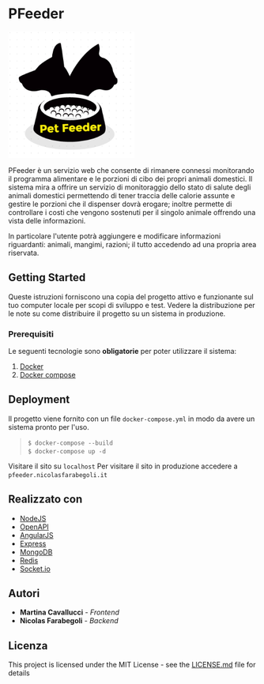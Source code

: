 # PFeeder

![image](./logo.png)

PFeeder è un servizio web che consente di rimanere connessi monitorando il programma alimentare e le porzioni di cibo dei propri animali domestici.
Il sistema mira a offrire un servizio di monitoraggio dello stato di salute degli animali domestici permettendo di tener traccia delle calorie assunte e gestire le porzioni che il dispenser dovrà erogare; inoltre permette di controllare i costi che vengono sostenuti per il singolo animale offrendo una vista delle informazioni.

In particolare l'utente potrà aggiungere e modificare informazioni riguardanti: animali, mangimi, razioni; il tutto accedendo ad una propria area riservata.

## Getting Started

Queste istruzioni forniscono una copia del progetto attivo e funzionante sul tuo computer locale per scopi di sviluppo e test. Vedere la distribuzione per le note su come distribuire il progetto su un sistema in produzione.

### Prerequisiti

Le seguenti tecnologie sono **obligatorie** per poter utilizzare il sistema:

1. [Docker](https://www.docker.com/)
2. [Docker compose](https://github.com/docker/compose)

## Deployment

Il progetto viene fornito con un file `docker-compose.yml` in modo da avere un sistema pronto per l'uso.

> `$ docker-compose --build`  
> `$ docker-compose up -d`

Visitare il sito su `localhost`
Per visitare il sito in produzione accedere a `pfeeder.nicolasfarabegoli.it`

## Realizzato con

* [NodeJS]()
* [OpenAPI]()
* [AngularJS]()
* [Express]()
* [MongoDB]()
* [Redis]()
* [Socket.io]()

## Autori

* **Martina Cavallucci** - *Frontend*
* **Nicolas Farabegoli** - *Backend*

## Licenza

This project is licensed under the MIT License - see the [LICENSE.md](LICENSE.md) file for details

